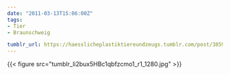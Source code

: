 ```yaml
---
date: "2011-03-13T15:06:00Z"
tags:
- Tier
- Braunschweig

tumblr_url: https://haesslicheplastiktiereundzeugs.tumblr.com/post/3859707858
---
```

{{< figure src="tumblr_li2bux5HBc1qbfzcmo1_r1_1280.jpg" >}}
